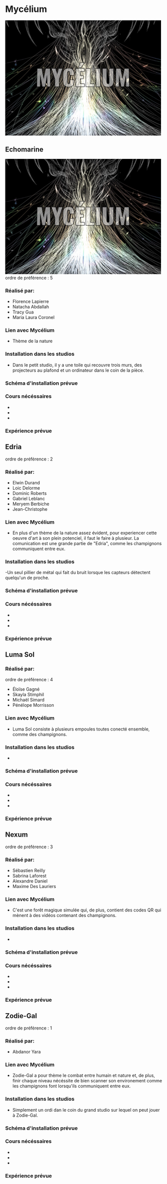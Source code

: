 # Mycélium
<img src="media/titre_mycelium.PNG" width="500" height="370"><br>
## Echomarine 
<img src="media/titre_mycelium.PNG" width="500" height="370"><br>
ordre de préférence : 5
### Réalisé par:
- Florence Lapierre
- Natacha Abdallah
- Tracy Gua
- Maria Laura Coronel
### Lien avec Mycélium
- Thème de la nature
### Installation dans les studios
- Dans le petit studio, il y a une toile qui recouvre trois murs, des projecteurs au plafond et un ordinateur dans le coin de la pièce.
### Schéma d'installation prévue

### Cours nécéssaires
-
-
-
### Expérience prévue


## Edria
ordre de préférence : 2
### Réalisé par:
- Elwin Durand
- Loic Delorme
- Dominic Roberts
- Gabriel Leblanc
- Meryem Berbiche
- Jean-Christophe
### Lien avec Mycélium
- En plus d'un thème de la nature assez évident, pour experiencer cette oeuvre d'art à son plein potenciel, il faut le faire à plusieur. La comunication est une grande partie de "Edria", comme les champignons communiquent entre eux.
### Installation dans les studios
-Un seul pillier de métal qui fait du bruit lorsque les capteurs détectent quelqu'un de proche.
### Schéma d'installation prévue

### Cours nécéssaires
-
-
-
### Expérience prévue

## Luma Sol
### Réalisé par:
ordre de préférence : 4
- Éloïse Gagné
- Skayla Stimphil
- Michaël Simard
- Pénélope Morrisson
### Lien avec Mycélium
- Luma Sol consiste à plusieurs empoules toutes conecté ensemble, comme des champignons.
### Installation dans les studios
-
### Schéma d'installation prévue

### Cours nécéssaires
-
-
-
### Expérience prévue


## Nexum
ordre de préférence : 3
### Réalisé par:
- Sébastien Reilly
- Sabrina Laforest
- Alexandre Daniel
- Maxime Des Lauriers
### Lien avec Mycélium
- C'est une forêt magique simulée qui, de plus, contient des codes QR qui mènent à des vidéos contenant des champignons.
### Installation dans les studios
-
### Schéma d'installation prévue

### Cours nécéssaires
-
-
-
### Expérience prévue

## Zodie-Gal
ordre de préférence : 1
### Réalisé par:
- Abdanor Yara
### Lien avec Mycélium
- Zodie-Gal a pour thème le combat entre humain et nature et, de plus, finir chaque niveau nécéssite de bien scanner son environement comme les champignons font lorsqu'ils communiquent entre eux.
### Installation dans les studios
- Simplement un ordi dan le coin du grand studio sur lequel on peut jouer à Zodie-Gal.
### Schéma d'installation prévue

### Cours nécéssaires
-
-
-
### Expérience prévue
